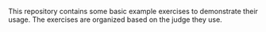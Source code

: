 This repository contains some basic example exercises to demonstrate their usage. The exercises are organized based on the judge they use.
